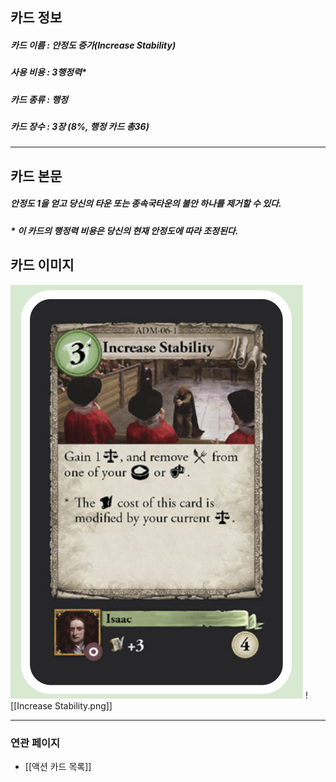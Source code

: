 ## 카드 정보
##### 카드 이름 : 안정도 증가(Increase Stability)
##### 사용 비용 : 3행정력*
##### 카드 종류 : 행정
##### 카드 장수 : 3장 (8%, 행정 카드 총36)
---
## 카드 본문
##### 안정도 1을 얻고 당신의 타운 또는 종속국타운의 불안 하나를 제거할 수 있다.
##### * 이 카드의 행정력 비용은 당신의 현재 안정도에 따라 조정된다.

## 카드 이미지
<img src="\Assets\Increase Stability.png"/>
![[Increase Stability.png]]

--- 

### 연관 페이지
- [[액션 카드 목록]]
